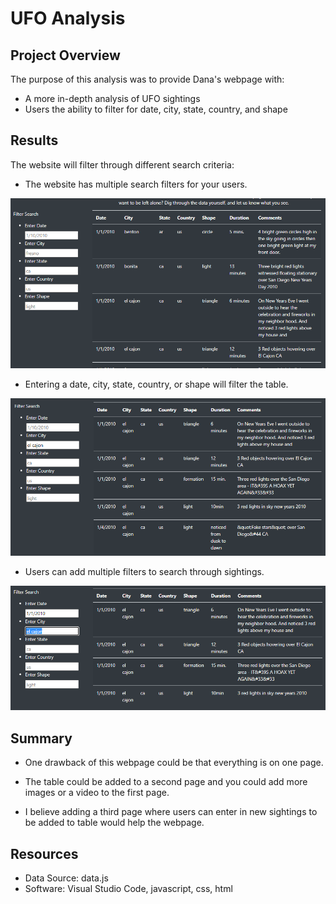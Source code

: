 # UFO Analysis

## Project Overview

The purpose of this analysis was to provide Dana's webpage with:
-	A more in-depth analysis of UFO sightings
-	Users the ability to filter for date, city, state, country, and shape

## Results

The website will filter through different search criteria:

-	The website has multiple search filters for your users.

![UFO Website Filters](/images/UFO_Website_Filters.PNG)

-	Entering a date, city, state, country, or shape will filter the table.

![Single Search Filter](/images/el_cajon_filter.PNG)

-	Users can add multiple filters to search through sightings.

![Multiple Search Filters](/images/multiple_filters.PNG)

## Summary

-	One drawback of this webpage could be that everything is on one page.

-	The table could be added to a second page and you could add more images or a video to the first page.

-	I believe adding a third page where users can enter in new sightings to be added to table would help the webpage.

## Resources
- Data Source: data.js
- Software: Visual Studio Code, javascript, css, html
